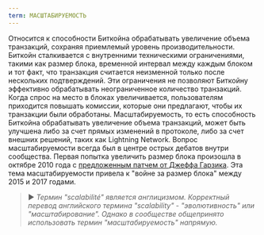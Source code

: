 ```yaml
---
term: МАСШТАБИРУЕМОСТЬ
---
```


Относится к способности Биткойна обрабатывать увеличение объема транзакций, сохраняя приемлемый уровень производительности. Биткойн сталкивается с внутренними техническими ограничениями, такими как размер блока, временной интервал между каждым блоком и тот факт, что транзакция считается неизменной только после нескольких подтверждений. Эти ограничения не позволяют Биткойну эффективно обрабатывать неограниченное количество транзакций. Когда спрос на место в блоках увеличивается, пользователям приходится повышать комиссии, которые они предлагают, чтобы их транзакции были обработаны. Масштабируемость, то есть способность Биткойна обрабатывать увеличение объема транзакций, может быть улучшена либо за счет прямых изменений в протоколе, либо за счет внешних решений, таких как Lightning Network. Вопрос масштабируемости всегда был в центре острых дебатов внутри сообщества. Первая попытка увеличить размер блока произошла в октябре 2010 года с [предложенным патчем от Джеффа Гарзика](https://bitcointalk.org/index.php?topic=1347.0). Эта тема масштабируемости привела к "войне за размер блока" между 2015 и 2017 годами.

> ► *Термин "scalabilité" является англицизмом. Корректный перевод английского термина "scalability" - "эволютивность" или "масштабирование". Однако в сообществе общепринято использовать термин "масштабируемость" напрямую.*